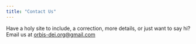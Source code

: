 ```yaml
---
title: "Contact Us"
---
```


Have a holy site to include, a correction, more details, or just want to say hi?  Email us at [orbis-dei.org@gmail.com](mailto:orbis-dei.org@gmail.com)
